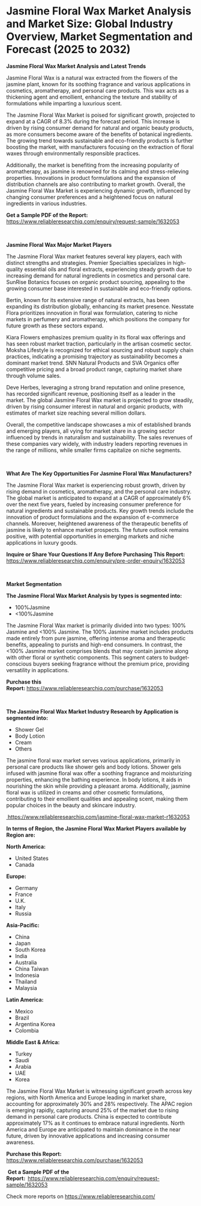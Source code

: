 <p><h1>Jasmine Floral Wax Market Analysis and Market Size: Global Industry Overview, Market Segmentation and Forecast (2025 to 2032)</h1></p><p><strong>Jasmine Floral Wax Market Analysis and Latest Trends</strong></p>
<p><p>Jasmine Floral Wax is a natural wax extracted from the flowers of the jasmine plant, known for its soothing fragrance and various applications in cosmetics, aromatherapy, and personal care products. This wax acts as a thickening agent and emollient, enhancing the texture and stability of formulations while imparting a luxurious scent.</p><p>The Jasmine Floral Wax Market is poised for significant growth, projected to expand at a CAGR of 8.3% during the forecast period. This increase is driven by rising consumer demand for natural and organic beauty products, as more consumers become aware of the benefits of botanical ingredients. The growing trend towards sustainable and eco-friendly products is further boosting the market, with manufacturers focusing on the extraction of floral waxes through environmentally responsible practices.</p><p>Additionally, the market is benefiting from the increasing popularity of aromatherapy, as jasmine is renowned for its calming and stress-relieving properties. Innovations in product formulations and the expansion of distribution channels are also contributing to market growth. Overall, the Jasmine Floral Wax Market is experiencing dynamic growth, influenced by changing consumer preferences and a heightened focus on natural ingredients in various industries.</p></p>
<p><strong>Get a Sample PDF of the Report:&nbsp;</strong> <a href="https://www.reliableresearchiq.com/enquiry/request-sample/1632053?utm_campaign=1834&utm_medium=2&utm_source=Github&utm_content=ia&utm_term=30012025&utm_id=jasmine-floral-wax">https://www.reliableresearchiq.com/enquiry/request-sample/1632053</a></p>
<p>&nbsp;</p>
<p><strong>Jasmine Floral Wax Major Market Players</strong></p>
<p><p>The Jasmine Floral Wax market features several key players, each with distinct strengths and strategies. Premier Specialties specializes in high-quality essential oils and floral extracts, experiencing steady growth due to increasing demand for natural ingredients in cosmetics and personal care. SunRise Botanics focuses on organic product sourcing, appealing to the growing consumer base interested in sustainable and eco-friendly options.</p><p>Bertin, known for its extensive range of natural extracts, has been expanding its distribution globally, enhancing its market presence. Nesstate Flora prioritizes innovation in floral wax formulation, catering to niche markets in perfumery and aromatherapy, which positions the company for future growth as these sectors expand.</p><p>Kiara Flowers emphasizes premium quality in its floral wax offerings and has seen robust market traction, particularly in the artisan cosmetic sector. Moksha Lifestyle is recognized for ethical sourcing and robust supply chain practices, indicating a promising trajectory as sustainability becomes a dominant market trend. SNN Natural Products and SVA Organics offer competitive pricing and a broad product range, capturing market share through volume sales.</p><p>Deve Herbes, leveraging a strong brand reputation and online presence, has recorded significant revenue, positioning itself as a leader in the market. The global Jasmine Floral Wax market is projected to grow steadily, driven by rising consumer interest in natural and organic products, with estimates of market size reaching several million dollars.</p><p>Overall, the competitive landscape showcases a mix of established brands and emerging players, all vying for market share in a growing sector influenced by trends in naturalism and sustainability. The sales revenues of these companies vary widely, with industry leaders reporting revenues in the range of millions, while smaller firms capitalize on niche segments.</p></p>
<p>&nbsp;</p>
<p><strong>What Are The Key Opportunities For Jasmine Floral Wax Manufacturers?</strong></p>
<p><p>The Jasmine Floral Wax market is experiencing robust growth, driven by rising demand in cosmetics, aromatherapy, and the personal care industry. The global market is anticipated to expand at a CAGR of approximately 6% over the next five years, fueled by increasing consumer preference for natural ingredients and sustainable products. Key growth trends include the innovation of product formulations and the expansion of e-commerce channels. Moreover, heightened awareness of the therapeutic benefits of jasmine is likely to enhance market prospects. The future outlook remains positive, with potential opportunities in emerging markets and niche applications in luxury goods.</p></p>
<p><strong>Inquire or Share Your Questions If Any Before Purchasing This Report:</strong> <a href="https://www.reliableresearchiq.com/enquiry/pre-order-enquiry/1632053?utm_campaign=1834&utm_medium=2&utm_source=Github&utm_content=ia&utm_term=30012025&utm_id=jasmine-floral-wax">https://www.reliableresearchiq.com/enquiry/pre-order-enquiry/1632053</a></p>
<p>&nbsp;</p>
<p><strong>Market Segmentation</strong></p>
<p><strong>The Jasmine Floral Wax Market Analysis by types is segmented into:</strong></p>
<p><ul><li>100%Jasmine</li><li><100%Jasmine</li></ul></p>
<p><p>The Jasmine Floral Wax market is primarily divided into two types: 100% Jasmine and <100% Jasmine. The 100% Jasmine market includes products made entirely from pure jasmine, offering intense aroma and therapeutic benefits, appealing to purists and high-end consumers. In contrast, the <100% Jasmine market comprises blends that may contain jasmine along with other floral or synthetic components. This segment caters to budget-conscious buyers seeking fragrance without the premium price, providing versatility in applications.</p></p>
<p><strong>Purchase this Report:&nbsp;</strong><a href="https://www.reliableresearchiq.com/purchase/1632053?utm_campaign=1834&utm_medium=2&utm_source=Github&utm_content=ia&utm_term=30012025&utm_id=jasmine-floral-wax">https://www.reliableresearchiq.com/purchase/1632053</a></p>
<p>&nbsp;</p>
<p><strong>The Jasmine Floral Wax Market Industry Research by Application is segmented into:</strong></p>
<p><ul><li>Shower Gel</li><li>Body Lotion</li><li>Cream</li><li>Others</li></ul></p>
<p><p>The jasmine floral wax market serves various applications, primarily in personal care products like shower gels and body lotions. Shower gels infused with jasmine floral wax offer a soothing fragrance and moisturizing properties, enhancing the bathing experience. In body lotions, it aids in nourishing the skin while providing a pleasant aroma. Additionally, jasmine floral wax is utilized in creams and other cosmetic formulations, contributing to their emollient qualities and appealing scent, making them popular choices in the beauty and skincare industry.</p></p>
<p><a href="https://www.reliableresearchiq.com/jasmine-floral-wax-market-r1632053?utm_campaign=1834&utm_medium=2&utm_source=Github&utm_content=ia&utm_term=30012025&utm_id=jasmine-floral-wax">&nbsp;https://www.reliableresearchiq.com/jasmine-floral-wax-market-r1632053</a></p>
<p><strong>In terms of Region, the Jasmine Floral Wax Market Players available by Region are:</strong></p>
<p>
    <p> <strong> North America: </strong>
        <ul>
            <li>United States</li>
            <li>Canada</li>
        </ul>
        </p> 
    <p> <strong> Europe: </strong>
        <ul>
            <li>Germany</li>
            <li>France</li>
            <li>U.K.</li>
            <li>Italy</li>
            <li>Russia</li>
        </ul>
        </p> 
    <p> <strong> Asia-Pacific: </strong>
        <ul>
            <li>China</li>
            <li>Japan</li>
            <li>South Korea</li>
            <li>India</li>
            <li>Australia</li>
            <li>China Taiwan</li>
            <li>Indonesia</li>
            <li>Thailand</li>
            <li>Malaysia</li>
        </ul>
        </p> 
    <p> <strong> Latin America: </strong>
        <ul>
            <li>Mexico</li>
            <li>Brazil</li>
            <li>Argentina Korea</li>
            <li>Colombia</li>
        </ul>
        </p> 
    <p> <strong> Middle East & Africa: </strong>
        <ul>
            <li>Turkey</li>
            <li>Saudi</li>
            <li>Arabia</li>
            <li>UAE</li>
            <li>Korea</li>
        </ul>
    </p>
    </p>
<p><p>The Jasmine Floral Wax Market is witnessing significant growth across key regions, with North America and Europe leading in market share, accounting for approximately 30% and 28% respectively. The APAC region is emerging rapidly, capturing around 25% of the market due to rising demand in personal care products. China is expected to contribute approximately 17% as it continues to embrace natural ingredients. North America and Europe are anticipated to maintain dominance in the near future, driven by innovative applications and increasing consumer awareness.</p></p>
<p><strong>Purchase this Report: </strong><a href="https://www.reliableresearchiq.com/purchase/1632053?utm_campaign=1834&utm_medium=2&utm_source=Github&utm_content=ia&utm_term=30012025&utm_id=jasmine-floral-wax">https://www.reliableresearchiq.com/purchase/1632053</a></p>
<p>&nbsp;<strong>Get a Sample PDF of the Report:&nbsp;&nbsp;</strong><a href="https://www.reliableresearchiq.com/enquiry/request-sample/1632053?utm_campaign=1834&utm_medium=2&utm_source=Github&utm_content=ia&utm_term=30012025&utm_id=jasmine-floral-wax">https://www.reliableresearchiq.com/enquiry/request-sample/1632053</a></p>
<p><strong></strong></p>
<p>Check more reports on <a href="https://www.reliableresearchiq.com/?utm_campaign=1834&utm_medium=2&utm_source=Github&utm_content=ia&utm_term=30012025&utm_id=jasmine-floral-wax">https://www.reliableresearchiq.com/</a></p>